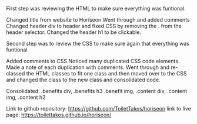 First step was reviewing the HTML to make sure everything was funtional.

Changed title from website to Horiseon
Went through and added comments
Changed header div to header and fixed CSS by removing the . from the header selector.
Changed the header h1 to be clickable.

Second step was to review the CSS to make sure again that everything was funtional

Added comments to CSS
Noticed many duplicated CSS code elements. Made a note of each duplication with comments.
Went through and re-classed the HTML classes to fit one class and then moved over to the CSS and changed the class to the new class and consolidated code.

Consolidated: .benefits div, .benefits h3 .benefit img, .content div, .content img, .content h2



Link to github repository: https://github.com/ToiletTakos/horiseon
link to live page: https://toilettakos.github.io/horiseon/